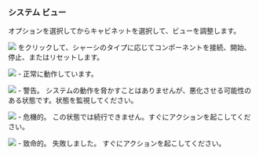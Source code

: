 ### システム ビュー

オプションを選択してからキャビネットを選択して、ビューを調整します。

![](cov-icn_more_vert_kebob-15px.svg) をクリックして、シャーシのタイプに応じてコンポーネントを接続、開始、停止、またはリセットします。

![](cov-icn_OK_check_circle-15px.svg) - 正常に動作しています。

![](cov-icn_warning-15px.svg) - 警告。 システムの動作を脅かすことはありませんが、悪化させる可能性のある状態です。状態を監視してください。

![](cov-icn-critical_error_outline-15px.svg) - 危機的。 この状態では続行できません。すぐにアクションを起こしてください。

![](cov-icn-fatal_highlight_off-15px.svg) - 致命的。 失敗しました。 すぐにアクションを起こしてください。
